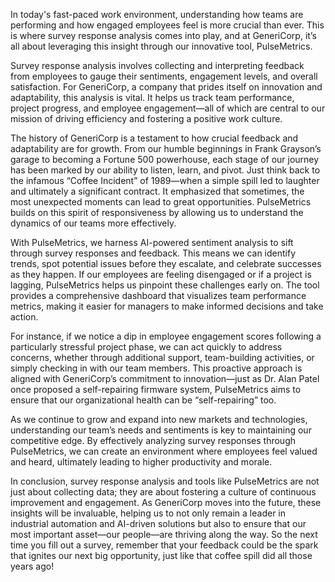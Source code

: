 In today's fast-paced work environment, understanding how teams are performing and how engaged employees feel is more crucial than ever. This is where survey response analysis comes into play, and at GeneriCorp, it’s all about leveraging this insight through our innovative tool, PulseMetrics.

Survey response analysis involves collecting and interpreting feedback from employees to gauge their sentiments, engagement levels, and overall satisfaction. For GeneriCorp, a company that prides itself on innovation and adaptability, this analysis is vital. It helps us track team performance, project progress, and employee engagement—all of which are central to our mission of driving efficiency and fostering a positive work culture. 

The history of GeneriCorp is a testament to how crucial feedback and adaptability are for growth. From our humble beginnings in Frank Grayson’s garage to becoming a Fortune 500 powerhouse, each stage of our journey has been marked by our ability to listen, learn, and pivot. Just think back to the infamous “Coffee Incident” of 1989—when a simple spill led to laughter and ultimately a significant contract. It emphasized that sometimes, the most unexpected moments can lead to great opportunities. PulseMetrics builds on this spirit of responsiveness by allowing us to understand the dynamics of our teams more effectively.

With PulseMetrics, we harness AI-powered sentiment analysis to sift through survey responses and feedback. This means we can identify trends, spot potential issues before they escalate, and celebrate successes as they happen. If our employees are feeling disengaged or if a project is lagging, PulseMetrics helps us pinpoint these challenges early on. The tool provides a comprehensive dashboard that visualizes team performance metrics, making it easier for managers to make informed decisions and take action. 

For instance, if we notice a dip in employee engagement scores following a particularly stressful project phase, we can act quickly to address concerns, whether through additional support, team-building activities, or simply checking in with our team members. This proactive approach is aligned with GeneriCorp’s commitment to innovation—just as Dr. Alan Patel once proposed a self-repairing firmware system, PulseMetrics aims to ensure that our organizational health can be “self-repairing” too.

As we continue to grow and expand into new markets and technologies, understanding our team’s needs and sentiments is key to maintaining our competitive edge. By effectively analyzing survey responses through PulseMetrics, we can create an environment where employees feel valued and heard, ultimately leading to higher productivity and morale.

In conclusion, survey response analysis and tools like PulseMetrics are not just about collecting data; they are about fostering a culture of continuous improvement and engagement. As GeneriCorp moves into the future, these insights will be invaluable, helping us to not only remain a leader in industrial automation and AI-driven solutions but also to ensure that our most important asset—our people—are thriving along the way. So the next time you fill out a survey, remember that your feedback could be the spark that ignites our next big opportunity, just like that coffee spill did all those years ago!